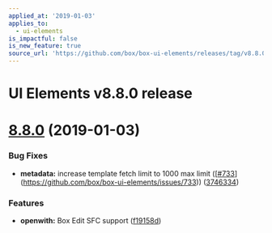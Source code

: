 ```yaml
---
applied_at: '2019-01-03'
applies_to:
  - ui-elements
is_impactful: false
is_new_feature: true
source_url: 'https://github.com/box/box-ui-elements/releases/tag/v8.8.0'
---
```


# UI Elements v8.8.0 release

# [8.8.0]([v8.7.0...v8.8.0](https://github.com/box/box-ui-elements/compare/v8.7.0...v8.8.0)) (2019-01-03)


### Bug Fixes

* **metadata:** increase template fetch limit to 1000 max limit ([[#733](https://github.com/box/box-ui-elements/pull/733)](https://github.com/box/box-ui-elements/issues/733)) ([3746334](https://github.com/box/box-ui-elements/commit[3746334](https://github.com/box/box-ui-elements/commit/3746334)))


### Features

* **openwith:** Box Edit SFC support ([f19158d](https://github.com/box/box-ui-elements/commit[f19158d](https://github.com/box/box-ui-elements/commit/f19158d)))




